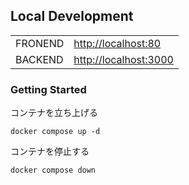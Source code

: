 ## Local Development

<table>
	<tbody>
		<tr>
			<td>FRONEND</td>
			<td><a href="http://localhost:80">http://localhost:80</a></td>
		</tr>
		<tr>
			<td>BACKEND</td>
			<td><a href="http://localhost:3000">http://localhost:3000</a></td>
		</tr>
</table>

### Getting Started

コンテナを立ち上げる

```shell
docker compose up -d
```

コンテナを停止する

```shell
docker compose down
```
